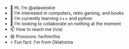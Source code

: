 - 👋 Hi, I’m @adaweokie
- 👀 I’m interested in computers, retro gaming, and books
- 🌱 I’m currently learning c++ and python
- 💞️ I’m looking to collaborate on nothing at the moment
- 📫 How to reach me (n/a)
- 😄 Pronouns: he/him/his
- ⚡ Fun fact: I'm from Oklahoma

<!---
adaweokie/adaweokie is a ✨ special ✨ repository because its `README.md` (this file) appears on your GitHub profile.
You can click the Preview link to take a look at your changes.
--->
